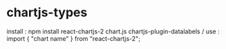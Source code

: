 # chartjs-types

install : npm install react-chartjs-2 chart.js chartjs-plugin-datalabels / 
use : import { "chart name" } from "react-chartjs-2";

